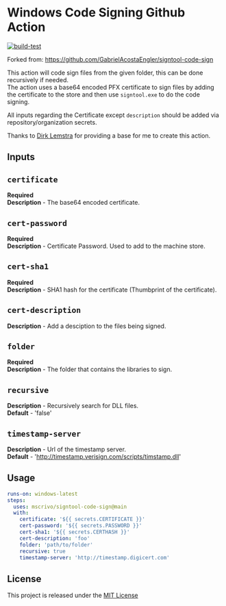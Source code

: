 # Windows Code Signing Github Action

[![build-test](https://github.com/mscrivo/signtool-code-sign/actions/workflows/build.yml/badge.svg)](https://github.com/mscrivo/signtool-code-sign/actions/workflows/build.yml)

Forked from: <https://github.com/GabrielAcostaEngler/signtool-code-sign>

This action will code sign files from the given folder, this can be done recursively if needed.  
The action uses a base64 encoded PFX certificate to sign files by adding the certificate to the store and then use `signtool.exe` to do the code signing.  

All inputs regarding the Certificate except `description` should be added via repository/organization secrets.

Thanks to [Dirk Lemstra](https://github.com/dlemstra/code-sign-action) for providing a base for me to create this action.

## Inputs

## `certificate`

**Required**  
**Description** - The base64 encoded certificate.  

## `cert-password`

**Required**  
**Description** - Certificate Password. Used to add to the machine store.  

## `cert-sha1`

**Required**  
**Description** - SHA1 hash for the certificate (Thumbprint of the certificate).  

## `cert-description`

**Description** - Add a desciption to the files being signed.  

## `folder`

**Required**  
**Description** - The folder that contains the libraries to sign.  

## `recursive`

**Description** - Recursively search for DLL files.  
**Default** - 'false'  

## `timestamp-server`

**Description** - Url of the timestamp server.  
**Default** - '<http://timestamp.verisign.com/scripts/timstamp.dll>'  

## Usage

```yaml
runs-on: windows-latest
steps:
  uses: mscrivo/signtool-code-sign@main
  with:
    certificate: '${{ secrets.CERTIFICATE }}'
    cert-password: '${{ secrets.PASSWORD }}'
    cert-sha1: '${{ secrets.CERTHASH }}'
    cert-description: 'foo'
    folder: 'path/to/folder'
    recursive: true
    timestamp-server: 'http://timestamp.digicert.com'
```

## License

This project is released under the [MIT License](LICENSE)
